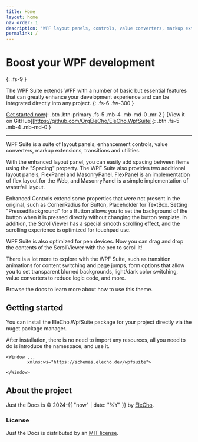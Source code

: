 ```yaml
---
title: Home
layout: home
nav_order: 1
description: 'WPF layout panels, controls, value converters, markup extensions, transitions and utilities.'
permalink: /
---
```


# Boost your WPF development
{: .fs-9 }

The WPF Suite extends WPF with a number of basic but essential features that can greatly enhance your development experience and can be integrated directly into any project.
{: .fs-6 .fw-300 }


[Get started now](/getting-started){: .btn .btn-primary .fs-5 .mb-4 .mb-md-0 .mr-2 }
[View it on GitHub][https://github.com/OrgEleCho/EleCho.WpfSuite]{: .btn .fs-5 .mb-4 .mb-md-0 }

---

WPF Suite is a suite of layout panels, enhancement controls, value converters, markup extensions, transitions and utilities.

With the enhanced layout panel, you can easily add spacing between items using the "Spacing" property. 
The WPF Suite also provides two additional layout panels, FlexPanel and MasonryPanel. 
FlexPanel is an implementation of flex layout for the Web, and MasonryPanel is a simple implementation of waterfall layout.

Enhanced Controls extend some properties that were not present in the original, such as CornerRadius for Button, Placeholder for TextBox.
Setting "PressedBackground" for a Button allows you to set the background of the button when it is pressed directly without changing the button template.
In addition, the ScrollViewer has a special smooth scrolling effect, and the scrolling experience is optimized for touchpad use.

WPF Suite is also optimized for pen devices. Now you can drag and drop the contents of the ScrollViewer with the pen to scroll it!

There is a lot more to explore with the WPF Suite, such as transition animations for content switching and page jumps, form options that allow you to set transparent blurred backgrounds, light/dark color switching, value converters to reduce logic code, and more.

Browse the docs to learn more about how to use this theme.


## Getting started

You can install the EleCho.WpfSuite package for your project directly via the nuget package manager.

After installation, there is no need to import any resources, all you need to do is introduce the namespace, and use it.

```xaml
<Window ...
        xmlns:ws="https://schemas.elecho.dev/wpfsuite">

</Window>
```

## About the project

Just the Docs is &copy; 2024-{{ "now" | date: "%Y" }} by [EleCho](https://github.com/OrgEleCho).

### License

Just the Docs is distributed by an [MIT license](https://github.com/just-the-docs/just-the-docs/tree/main/LICENSE.txt).